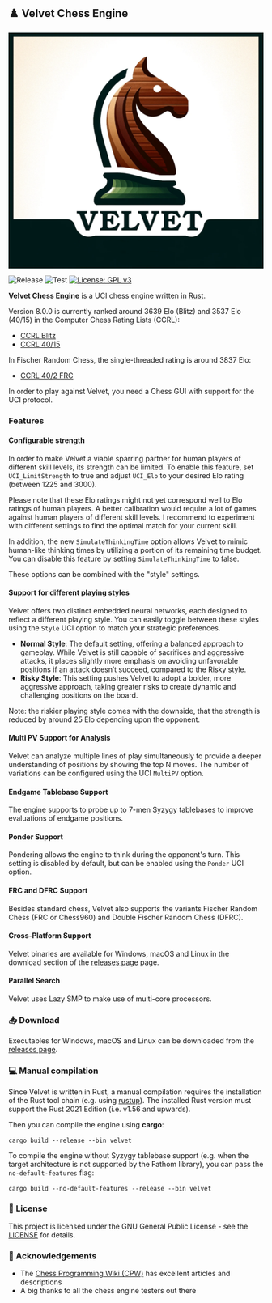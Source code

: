 ## :chess_pawn: Velvet Chess Engine

[<img src="logo/velvet_logo.png" align="middle" alt="Velvet Logo">](logo/velvet_logo.png?raw=true)

![Release](https://img.shields.io/github/v/release/mhonert/velvet-chess)
![Test](https://img.shields.io/github/actions/workflow/status/mhonert/velvet-chess/test.yml?logo=github&branch=master&label=tests)
[![License: GPL v3](https://img.shields.io/badge/License-GPLv3-blue.svg)](https://www.gnu.org/licenses/gpl-3.0)

**Velvet Chess Engine** is a UCI chess engine written in [Rust](https://www.rust-lang.org).

Version 8.0.0 is currently ranked around 3639 Elo (Blitz) and 3537 Elo (40/15) in the Computer Chess Rating Lists (CCRL):
- [CCRL Blitz](https://www.computerchess.org.uk/ccrl/404/cgi/compare_engines.cgi?family=Velvet&print=Rating+list)
- [CCRL 40/15](https://www.computerchess.org.uk/ccrl/4040/cgi/compare_engines.cgi?family=Velvet&print=Rating+list)

In Fischer Random Chess, the single-threaded rating is around 3837 Elo:
- [CCRL 40/2 FRC](https://www.computerchess.org.uk/ccrl/404FRC)

In order to play against Velvet, you need a Chess GUI with support for the UCI protocol.

### Features

#### Configurable strength

In order to make Velvet a viable sparring partner for human players of different skill levels, its strength can be limited.
To enable this feature, set `UCI_LimitStrength` to true and adjust `UCI_Elo` to your desired Elo rating (between 1225 and 3000).

Please note that these Elo ratings might not yet correspond well to Elo ratings of human players.
A better calibration would require a lot of games against human players of different skill levels.
I recommend to experiment with different settings to find the optimal match for your current skill.

In addition, the new `SimulateThinkingTime` option allows Velvet to mimic human-like thinking times by utilizing a portion of its remaining time budget.
You can disable this feature by setting `SimulateThinkingTime` to false.

These options can be combined with the "style" settings.

#### Support for different playing styles

Velvet offers two distinct embedded neural networks, each designed to reflect a different playing style.
You can easily toggle between these styles using the `Style` UCI option to match your strategic preferences.

* **Normal Style**: The default setting, offering a balanced approach to gameplay. While Velvet is still capable of sacrifices and aggressive attacks, it places slightly more emphasis on avoiding unfavorable positions if an attack doesn’t succeed, compared to the Risky style.
* **Risky Style**: This setting pushes Velvet to adopt a bolder, more aggressive approach, taking greater risks to create dynamic and challenging positions on the board.

Note: the riskier playing style comes with the downside, that the strength is reduced by around 25 Elo depending upon the opponent.

#### Multi PV Support for Analysis
Velvet can analyze multiple lines of play simultaneously to provide a deeper understanding of positions by showing the top N moves.
The number of variations can be configured using the UCI `MultiPV` option.

#### Endgame Tablebase Support
The engine supports to probe up to 7-men Syzygy tablebases to improve evaluations of endgame positions.

#### Ponder Support
Pondering allows the engine to think during the opponent's turn.
This setting is disabled by default, but can be enabled using the `Ponder` UCI option.

#### FRC and DFRC Support
Besides standard chess, Velvet also supports the variants Fischer Random Chess (FRC or Chess960) and Double Fischer Random Chess (DFRC).

#### Cross-Platform Support
Velvet binaries are available for Windows, macOS and Linux in the download section of the [releases page](https://github.com/mhonert/velvet-chess/releases) page.

#### Parallel Search
Velvet uses Lazy SMP to make use of multi-core processors.

### :inbox_tray: Download

Executables for Windows, macOS and Linux can be downloaded from the [releases page](https://github.com/mhonert/velvet-chess/releases).

### :computer: Manual compilation

Since Velvet is written in Rust, a manual compilation requires the installation of the Rust tool chain (e.g. using [rustup](https://rustup.rs/)).
The installed Rust version must support the Rust 2021 Edition (i.e. v1.56 and upwards).

Then you can compile the engine using **cargo**:

```shell
cargo build --release --bin velvet
```

To compile the engine without Syzygy tablebase support (e.g. when the target architecture is not supported by the Fathom library),
you can pass the `no-default-features` flag:

```shell
cargo build --no-default-features --release --bin velvet
```

### :scroll: License
This project is licensed under the GNU General Public License - see the [LICENSE](LICENSE) for details.

### :tada: Acknowledgements
- The [Chess Programming Wiki (CPW)](https://www.chessprogramming.org/Main_Page) has excellent articles and descriptions
- A big thanks to all the chess engine testers out there
